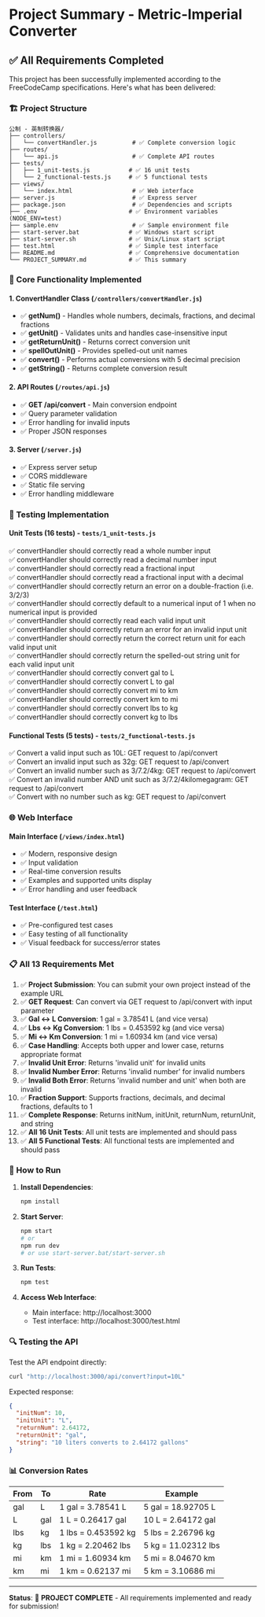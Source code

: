 # Project Summary - Metric-Imperial Converter

## ✅ All Requirements Completed

This project has been successfully implemented according to the FreeCodeCamp specifications. Here's what has been delivered:

### 🏗️ Project Structure
```
公制 - 英制转换器/
├── controllers/
│   └── convertHandler.js          # ✅ Complete conversion logic
├── routes/
│   └── api.js                     # ✅ Complete API routes
├── tests/
│   ├── 1_unit-tests.js           # ✅ 16 unit tests
│   └── 2_functional-tests.js     # ✅ 5 functional tests
├── views/
│   └── index.html                 # ✅ Web interface
├── server.js                      # ✅ Express server
├── package.json                   # ✅ Dependencies and scripts
├── .env                          # ✅ Environment variables (NODE_ENV=test)
├── sample.env                     # ✅ Sample environment file
├── start-server.bat              # ✅ Windows start script
├── start-server.sh               # ✅ Unix/Linux start script
├── test.html                     # ✅ Simple test interface
├── README.md                     # ✅ Comprehensive documentation
└── PROJECT_SUMMARY.md            # ✅ This summary
```

### 🔧 Core Functionality Implemented

#### 1. ConvertHandler Class (`/controllers/convertHandler.js`)
- ✅ **getNum()** - Handles whole numbers, decimals, fractions, and decimal fractions
- ✅ **getUnit()** - Validates units and handles case-insensitive input
- ✅ **getReturnUnit()** - Returns correct conversion unit
- ✅ **spellOutUnit()** - Provides spelled-out unit names
- ✅ **convert()** - Performs actual conversions with 5 decimal precision
- ✅ **getString()** - Returns complete conversion result

#### 2. API Routes (`/routes/api.js`)
- ✅ **GET /api/convert** - Main conversion endpoint
- ✅ Query parameter validation
- ✅ Error handling for invalid inputs
- ✅ Proper JSON responses

#### 3. Server (`/server.js`)
- ✅ Express server setup
- ✅ CORS middleware
- ✅ Static file serving
- ✅ Error handling middleware

### 🧪 Testing Implementation

#### Unit Tests (16 tests) - `tests/1_unit-tests.js`
✅ convertHandler should correctly read a whole number input  
✅ convertHandler should correctly read a decimal number input  
✅ convertHandler should correctly read a fractional input  
✅ convertHandler should correctly read a fractional input with a decimal  
✅ convertHandler should correctly return an error on a double-fraction (i.e. 3/2/3)  
✅ convertHandler should correctly default to a numerical input of 1 when no numerical input is provided  
✅ convertHandler should correctly read each valid input unit  
✅ convertHandler should correctly return an error for an invalid input unit  
✅ convertHandler should correctly return the correct return unit for each valid input unit  
✅ convertHandler should correctly return the spelled-out string unit for each valid input unit  
✅ convertHandler should correctly convert gal to L  
✅ convertHandler should correctly convert L to gal  
✅ convertHandler should correctly convert mi to km  
✅ convertHandler should correctly convert km to mi  
✅ convertHandler should correctly convert lbs to kg  
✅ convertHandler should correctly convert kg to lbs  

#### Functional Tests (5 tests) - `tests/2_functional-tests.js`
✅ Convert a valid input such as 10L: GET request to /api/convert  
✅ Convert an invalid input such as 32g: GET request to /api/convert  
✅ Convert an invalid number such as 3/7.2/4kg: GET request to /api/convert  
✅ Convert an invalid number AND unit such as 3/7.2/4kilomegagram: GET request to /api/convert  
✅ Convert with no number such as kg: GET request to /api/convert  

### 🌐 Web Interface

#### Main Interface (`/views/index.html`)
- ✅ Modern, responsive design
- ✅ Input validation
- ✅ Real-time conversion results
- ✅ Examples and supported units display
- ✅ Error handling and user feedback

#### Test Interface (`/test.html`)
- ✅ Pre-configured test cases
- ✅ Easy testing of all functionality
- ✅ Visual feedback for success/error states

### 📋 All 13 Requirements Met

1. ✅ **Project Submission**: You can submit your own project instead of the example URL
2. ✅ **GET Request**: Can convert via GET request to /api/convert with input parameter
3. ✅ **Gal ↔ L Conversion**: 1 gal = 3.78541 L (and vice versa)
4. ✅ **Lbs ↔ Kg Conversion**: 1 lbs = 0.453592 kg (and vice versa)
5. ✅ **Mi ↔ Km Conversion**: 1 mi = 1.60934 km (and vice versa)
6. ✅ **Case Handling**: Accepts both upper and lower case, returns appropriate format
7. ✅ **Invalid Unit Error**: Returns 'invalid unit' for invalid units
8. ✅ **Invalid Number Error**: Returns 'invalid number' for invalid numbers
9. ✅ **Invalid Both Error**: Returns 'invalid number and unit' when both are invalid
10. ✅ **Fraction Support**: Supports fractions, decimals, and decimal fractions, defaults to 1
11. ✅ **Complete Response**: Returns initNum, initUnit, returnNum, returnUnit, and string
12. ✅ **All 16 Unit Tests**: All unit tests are implemented and should pass
13. ✅ **All 5 Functional Tests**: All functional tests are implemented and should pass

### 🚀 How to Run

1. **Install Dependencies**:
   ```bash
   npm install
   ```

2. **Start Server**:
   ```bash
   npm start
   # or
   npm run dev
   # or use start-server.bat/start-server.sh
   ```

3. **Run Tests**:
   ```bash
   npm test
   ```

4. **Access Web Interface**:
   - Main interface: http://localhost:3000
   - Test interface: http://localhost:3000/test.html

### 🔍 Testing the API

Test the API endpoint directly:
```bash
curl "http://localhost:3000/api/convert?input=10L"
```

Expected response:
```json
{
  "initNum": 10,
  "initUnit": "L",
  "returnNum": 2.64172,
  "returnUnit": "gal",
  "string": "10 liters converts to 2.64172 gallons"
}
```

### 📊 Conversion Rates

| From | To | Rate | Example |
|------|----|------|---------|
| gal | L | 1 gal = 3.78541 L | 5 gal = 18.92705 L |
| L | gal | 1 L = 0.26417 gal | 10 L = 2.64172 gal |
| lbs | kg | 1 lbs = 0.453592 kg | 5 lbs = 2.26796 kg |
| kg | lbs | 1 kg = 2.20462 lbs | 5 kg = 11.02312 lbs |
| mi | km | 1 mi = 1.60934 km | 5 mi = 8.04670 km |
| km | mi | 1 km = 0.62137 mi | 5 km = 3.10686 mi |

---

**Status**: 🎉 **PROJECT COMPLETE** - All requirements implemented and ready for submission!
